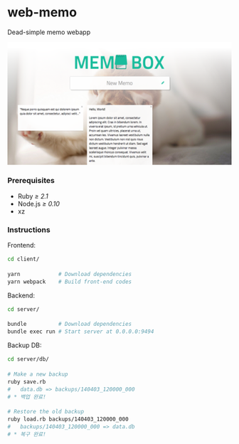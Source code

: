 web-memo
========

Dead-simple memo webapp

![](doc/screenshot.png)

### Prerequisites
- Ruby *≥ 2.1*
- Node.js *≥ 0.10*
- xz

### Instructions
Frontend:
```bash
cd client/

yarn            # Download dependencies
yarn webpack    # Build front-end codes
```

Backend:
```bash
cd server/

bundle          # Download dependencies
bundle exec run # Start server at 0.0.0.0:9494
```

Backup DB:
```bash
cd server/db/

# Make a new backup
ruby save.rb
#   data.db => backups/140403_120000_000
# * 백업 완료!

# Restore the old backup
ruby load.rb backups/140403_120000_000
#   backups/140403_120000_000 => data.db
# * 복구 완료!
```
